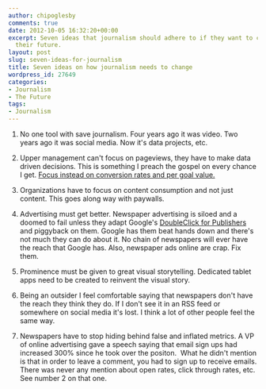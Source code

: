 ```yaml
---
author: chipoglesby
comments: true
date: 2012-10-05 16:32:20+00:00
excerpt: Seven ideas that journalism should adhere to if they want to change and save
  their future.
layout: post
slug: seven-ideas-for-journalism
title: Seven ideas on how journalism needs to change
wordpress_id: 27649
categories:
- Journalism
- The Future
tags:
- Journalism
---
```



	
  1. No one tool with save journalism. Four years ago it was video. Two years ago it was social media. Now it's data projects, etc.

	
  2. Upper management can't focus on pageviews, they have to make data driven decisions. This is something I preach the gospel on every chance I get. [Focus instead on conversion rates and per goal value.](http://www.creativesparkcolumbia.com/conversion-rates-and-roi/)

	
  3. Organizations have to focus on content consumption and not just content. This goes along way with paywalls.

	
  4. Advertising must get better. Newspaper advertising is siloed and a doomed to fail unless they adapt Google's [DoubleClick for Publishers](http://www.google.com/intl/en/doubleclick/publishers/) and piggyback on them. Google has them beat hands down and there's not much they can do about it. No chain of newspapers will ever have the reach that Google has. Also, newspaper ads online are crap. Fix them.

	
  5. Prominence must be given to great visual storytelling. Dedicated tablet apps need to be created to reinvent the visual story.

	
  6. Being an outsider I feel comfortable saying that newspapers don't have the reach they think they do. If I don't see it in an RSS feed or somewhere on social media it's lost. I think a lot of other people feel the same way.

	
  7. Newspapers have to stop hiding behind false and inflated metrics. A VP of online advertising gave a speech saying that email sign ups had increased 300% since he took over the positon.  What he didn't mention is that in order to leave a comment, you had to sign up to receive emails. There was never any mention about open rates, click through rates, etc. See number 2 on that one.


